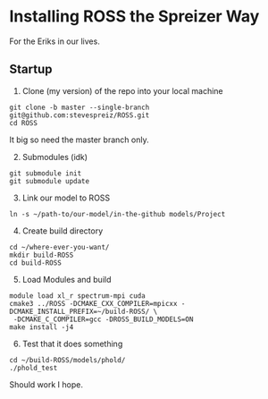 # Installing ROSS the Spreizer Way

For the Eriks in our lives.

## Startup 

1. Clone (my version) of the repo into your local machine

```
git clone -b master --single-branch git@github.com:stevespreiz/ROSS.git
cd ROSS
```

It big so need the master branch only.

2. Submodules (idk)

```
git submodule init
git submodule update
```

3. Link our model to ROSS

```
ln -s ~/path-to/our-model/in-the-github models/Project
```

4. Create build directory

```
cd ~/where-ever-you-want/
mkdir build-ROSS
cd build-ROSS
```

5. Load Modules and build

```
module load xl_r spectrum-mpi cuda
cmake3 ../ROSS -DCMAKE_CXX_COMPILER=mpicxx -DCMAKE_INSTALL_PREFIX=~/build-ROSS/ \
 -DCMAKE_C_COMPILER=gcc -DROSS_BUILD_MODELS=ON
make install -j4
```

6. Test that it does something

```
cd ~/build-ROSS/models/phold/
./phold_test
```

Should work I hope.
